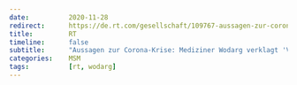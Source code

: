 ```yaml
---
date:          2020-11-28
redirect:      https://de.rt.com/gesellschaft/109767-aussagen-zur-corona-krise-mediziner-wodarg-verklagt-volksverpetzer/
title:         RT
timeline:      false
subtitle:      "Aussagen zur Corona-Krise: Mediziner Wodarg verklagt 'Volksverpetzer'"
categories:    MSM
tags:          [rt, wodarg]
---
```

